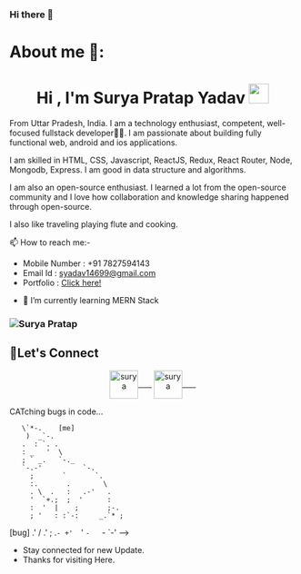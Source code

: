 ### Hi there 👋

# About me 🧑:

<h1 align="center">Hi , I'm Surya Pratap Yadav <img src="https://media.giphy.com/media/hvRJCLFzcasrR4ia7z/giphy.gif" width="35"></h1>

From Uttar Pradesh, India. I am a technology enthusiast, competent, well-focused fullstack developer👨‍💻. I am passionate about building fully functional web, android and ios applications.

I am skilled in HTML, CSS, Javascript, ReactJS, Redux, React Router, Node, Mongodb, Express. I am good in data structure and algorithms.

I am also an open-source enthusiast. I learned a lot from the open-source community and I love how collaboration and knowledge sharing happened through open-source.

I also like traveling playing flute and cooking.

 📫 How to reach me:-
 
- Mobile Number : +91 7827594143
- Email Id : syadav14699@gmail.com
- Portfolio : <a href="https://www.instagram.com/spyadav_g/" target="blank">Click here!</a>
<!-- 🔭 I’m currently working on React and DSA. -->

- 🌱 I’m currently learning MERN Stack
<!-- - 👯 I’m looking to collaborate on ... -->
<!-- - 🤔 I’m looking for help with ... -->
<!-- - 💬 Ask me about  -->

<!-- - 📫 How to reach me: Portfolio ( spyadav14699.github.io/portfolio ) -->


<h3 align="left"> <img src="https://komarev.com/ghpvc/?username=spyadav14699" alt="Surya Pratap" /> </h3>


<h2 align="left">🤝Let's Connect</h2>
<p align="center">
<a href="https://twitter.com/SPYADAVg" target="blank"><img align="center" src="https://raw.githubusercontent.com/rahuldkjain/github-profile-readme-generator/master/src/images/icons/Social/twitter.svg" alt="surya" height="50" width="50"/>&nbsp;&nbsp;&nbsp;&nbsp;&nbsp;&nbsp;</a>
<a href="https://www.linkedin.com/in/surya-yadav-924b311a1/" target="blank"><img align="center" src="https://raw.githubusercontent.com/rahuldkjain/github-profile-readme-generator/master/src/images/icons/Social/linked-in-alt.svg" alt="surya" height="50" width="50"/>&nbsp;&nbsp;&nbsp;&nbsp;&nbsp;&nbsp;</a>

</p>
CATching bugs in code...
                              
       \`*-.    [me]              
        )  _`-.                 
       .  : `. .                
       : _   '  \               
       ; ` _.   `-._          
       `-.-'          `-.       
         ;       `       `.     
         :.       .        \    
         . \  .   :   .-'   .   
         '  `+.;  ;  '      :   
         :  '  |    ;       ;-. 
         ; '   : :`-:     _.`* ;
[bug] .' /  .' ; .`- +'  `' 
      `-   `-  `-'
 -->
<!-- - 😄 Pronouns: ...
- ⚡ Fun fact: ... -->
                                      

<!--
**spyadav14699/spyadav14699** is a ✨ _special_ ✨ repository because its `README.md` (this file) appears on your GitHub profile.

Here are some ideas to get you started:

- 🔭 I’m currently working on ...
- 🌱 I’m currently learning ...
- 👯 I’m looking to collaborate on ...
- 🤔 I’m looking for help with ...
- 💬 Ask me about ...
- 📫 How to reach me: ...
- 😄 Pronouns: ...
- ⚡ Fun fact: ...

-->
- Stay connected for new Update.
- Thanks for visiting Here.

